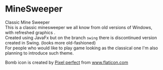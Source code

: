 # MineSweeper
Classic Mine Sweeper<br>
This is a classic minesweeper we all know from old versions of Windows, with refreshed graphics
.<br> 
Created using JavaFx but on the branch <code>swing</code> there is discontinued version created in Swing. (looks more old-fashioned)<br> 
For people who would like to play game looking as the classical one I'm also planning to introduce such theme.

<p> Bomb icon is created by 
<a href="https://www.flaticon.com/authors/pixel-perfect ">Pixel perfect</a>
 from <a href="http://www.flaticon.com/">www.flaticon.com</a></p>
